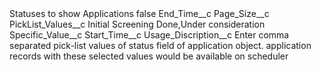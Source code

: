 <?xml version="1.0" encoding="UTF-8"?>
<CustomMetadata xmlns="http://soap.sforce.com/2006/04/metadata" xmlns:xsi="http://www.w3.org/2001/XMLSchema-instance" xmlns:xsd="http://www.w3.org/2001/XMLSchema">
    <label>Statuses to show Applications</label>
    <protected>false</protected>
    <values>
        <field>End_Time__c</field>
        <value xsi:nil="true"/>
    </values>
    <values>
        <field>Page_Size__c</field>
        <value xsi:nil="true"/>
    </values>
    <values>
        <field>PickList_Values__c</field>
        <value xsi:type="xsd:string">Initial Screening Done,Under consideration</value>
    </values>
    <values>
        <field>Specific_Value__c</field>
        <value xsi:nil="true"/>
    </values>
    <values>
        <field>Start_Time__c</field>
        <value xsi:nil="true"/>
    </values>
    <values>
        <field>Usage_Discription__c</field>
        <value xsi:type="xsd:string">Enter comma separated pick-list values of status field of application object. application records with these selected values would be available on scheduler</value>
    </values>
</CustomMetadata>
